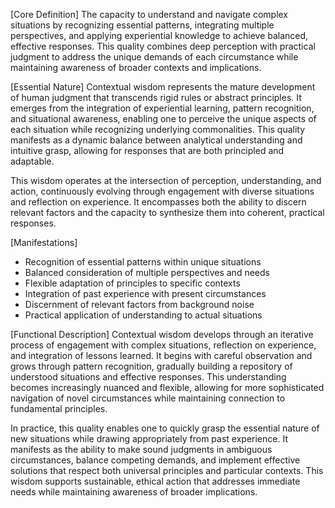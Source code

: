 [Core Definition]
The capacity to understand and navigate complex situations by recognizing essential patterns, integrating multiple perspectives, and applying experiential knowledge to achieve balanced, effective responses. This quality combines deep perception with practical judgment to address the unique demands of each circumstance while maintaining awareness of broader contexts and implications.

[Essential Nature]
Contextual wisdom represents the mature development of human judgment that transcends rigid rules or abstract principles. It emerges from the integration of experiential learning, pattern recognition, and situational awareness, enabling one to perceive the unique aspects of each situation while recognizing underlying commonalities. This quality manifests as a dynamic balance between analytical understanding and intuitive grasp, allowing for responses that are both principled and adaptable.

This wisdom operates at the intersection of perception, understanding, and action, continuously evolving through engagement with diverse situations and reflection on experience. It encompasses both the ability to discern relevant factors and the capacity to synthesize them into coherent, practical responses.

[Manifestations]
- Recognition of essential patterns within unique situations
- Balanced consideration of multiple perspectives and needs
- Flexible adaptation of principles to specific contexts
- Integration of past experience with present circumstances
- Discernment of relevant factors from background noise
- Practical application of understanding to actual situations

[Functional Description]
Contextual wisdom develops through an iterative process of engagement with complex situations, reflection on experience, and integration of lessons learned. It begins with careful observation and grows through pattern recognition, gradually building a repository of understood situations and effective responses. This understanding becomes increasingly nuanced and flexible, allowing for more sophisticated navigation of novel circumstances while maintaining connection to fundamental principles.

In practice, this quality enables one to quickly grasp the essential nature of new situations while drawing appropriately from past experience. It manifests as the ability to make sound judgments in ambiguous circumstances, balance competing demands, and implement effective solutions that respect both universal principles and particular contexts. This wisdom supports sustainable, ethical action that addresses immediate needs while maintaining awareness of broader implications.